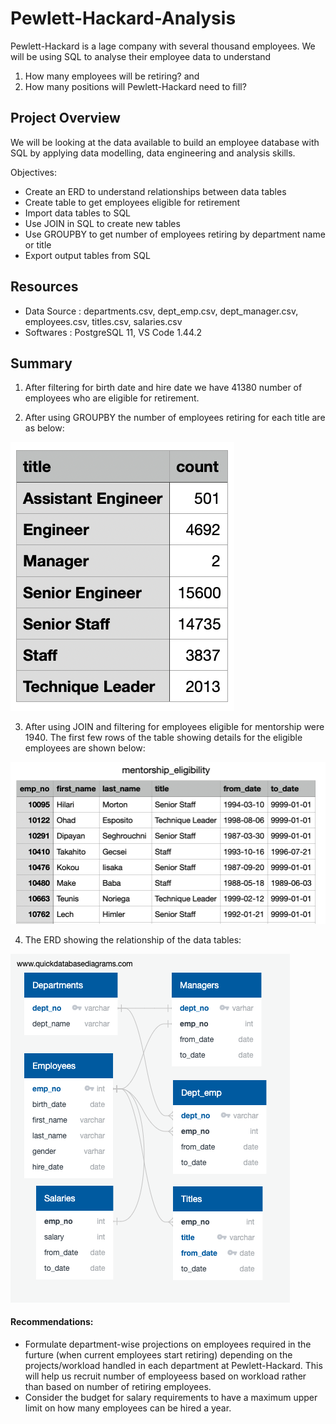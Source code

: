 # Pewlett-Hackard-Analysis

Pewlett-Hackard is a lage company with several thousand employees. We will be using SQL to analyse their employee data to understand
1. How many employees will be retiring? and 
2. How many positions will Pewlett-Hackard need to fill?

## Project Overview

We will be looking at the data available to build an employee database with SQL by applying data modelling, data engineering and analysis skills.

Objectives:
- Create an ERD to understand relationships between data tables
- Create table to get employees eligible for retirement
- Import data tables to SQL
- Use JOIN in SQL to create new tables
- Use GROUPBY to get number of employees retiring by department name or title
- Export output tables from SQL

## Resources

- Data Source : departments.csv, dept_emp.csv, dept_manager.csv, employees.csv, titles.csv, salaries.csv
- Softwares : PostgreSQL 11, VS Code 1.44.2

## Summary

1. After filtering for birth date and hire date we have 41380 number of employees who are eligible for retirement.

2. After using GROUPBY the number of employees retiring for each title are as below:

![](Output/output_challenge/emp_count_by_latest_title.png)

3. After using JOIN and filtering for employees eligible for mentorship were 1940. The first few rows of the table showing details for the eligible employees are shown below:

![](Output/output_challenge/mentorship_eligibility.png)

4. The ERD showing the relationship of the data tables:

![](EmployeeBD.png)

#### Recommendations:
- Formulate department-wise projections on employees required in the furture (when current employees start retiring) depending on the projects/workload handled in each department at Pewlett-Hackard. This will help us recruit number of employeess based on workload rather than based on number of retiring employees.
- Consider the budget for salary requirements to have a maximum upper limit on how many employees can be hired a year.
